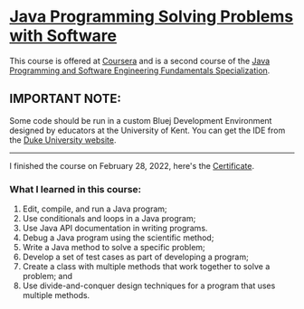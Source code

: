 # [Java Programming Solving Problems with Software](https://www.coursera.org/learn/java-programming?specialization=java-programming)

This course is offered at [Coursera](https://www.coursera.org/) and is a second course of the [Java Programming and Software Engineering Fundamentals Specialization](https://www.coursera.org/specializations/java-programming).

## IMPORTANT NOTE:

Some code should be run in a custom Bluej Development Environment designed by educators at the University of Kent. You can get the IDE from the [Duke University website](https://www.dukelearntoprogram.com//downloads/bluej.php?course=2).

---

I finished the course on February 28, 2022, here's the [Certificate](https://coursera.org/share/ba3fbd71ec75d70db479028d0ec95d27).

### What I learned in this course:
1. Edit, compile, and run a Java program;
2. Use conditionals and loops in a Java program;
3. Use Java API documentation in writing programs. 
4. Debug a Java program using the scientific method;
5. Write a Java method to solve a specific problem;
6. Develop a set of test cases as part of developing a program;
7. Create a class with multiple methods that work together to solve a problem; and
8. Use divide-and-conquer design techniques for a program that uses multiple methods.
